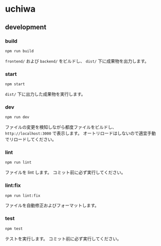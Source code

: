 # uchiwa

## development

### build

```bash
npm run build
```

`frontend/` および `backend/` をビルドし、
`dist/` 下に成果物を出力します。

### start

```bash
npm start
```

`dist/` 下に出力した成果物を実行します。

### dev

```bash
npm run dev
```

ファイルの変更を検知しながら都度ファイルをビルドし、
`http://localhost:3000` で表示します。
オートリロードはしないので適宜手動でリロードしてください。

### lint

```bash
npm run lint
```

ファイルを lint します。
コミット前に必ず実行してください。

### lint:fix

```bash
npm run lint:fix
```

ファイルを自動修正およびフォーマットします。

### test

```bash
npm test
```

テストを実行します。
コミット前に必ず実行してください。

